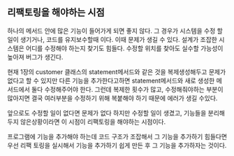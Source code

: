 ## 리팩토링을 해야하는 시점

하나의 메서드 안에 많은 기능이 들어가게 되면 좋지 않다.
그 경우가 시스템을 수정 할 일이 생기거나, 코드를 유지보수할때 이다. 이때 문제가 생길 수 있다.
설계가 조잡한 시스템은 어디를 수정해야 하는지 찾기도 힘들다.
수정할 위치를 찾아도 실수할 가능성이 높아져 버그가 생긴다.

현재 1장의 customer 클래스의 statement메서드와 같은 것을 복제생성해두고 문제가 없다고 할 수 있지만
다른 기능을 추가한다고하면 statement메서드와 새로 생성한 메서드에서 둘다 수정해주어야 한다.
그런데 복제한 횟수가 많고, 수정해줘야하는 부분이 많아지면 결국 여러부분을 수정하기 위해 복붙해야 하기 때문에 에러가 생길 수있다. 

앞으로도 수정할 일이 없다면 문제가 없다 하지만 수정할 일이 생겼고, 기능들을 분리해두지 않은상황이라면 
이 시점이 리팩토링을 해야하는 시점이다.

프로그램에 기능을 추가해야 하는데 코드 구조가 조잡해서 그 기능을 추가하기 힘들다면 우선 리팩
토링을 실시해서 기능을 추가하기 쉽게 만든 후 그 기능을 추가하자는 것이다.

 